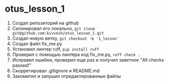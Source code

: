 # otus_lesson_1

1. Создал репозиторий на github
2. Склонировал его локально, `git clone git@github.com:kivvesh/otus_lesson_1.git`
3. Создал новую ветку, `git checkout -b '1_lesson'`
4. Создал файл fix_me.py
5. Установил линтер ruff, `pip install ruff`
6. Проверил с помощью линтера код fix_me.py, `ruff check .`
7. Исправил ошибки, проверил еще раз и получил заветное "All checks passed!"
8. Скорретировал .gitignore и README.md
9. Закомитил и запушил отредактированные файлы